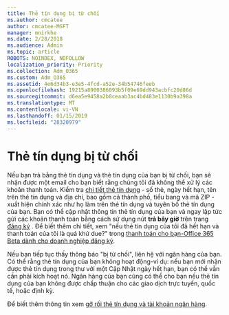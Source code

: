 ```yaml
---
title: Thẻ tín dụng bị từ chối
ms.author: cmcatee
author: cmcatee-MSFT
manager: mnirkhe
ms.date: 2/28/2018
ms.audience: Admin
ms.topic: article
ROBOTS: NOINDEX, NOFOLLOW
localization_priority: Priority
ms.collection: Adm_O365
ms.custom: Adm_O365
ms.assetid: 4e6d34b3-e3e5-4fcd-a52e-34b54746feeb
ms.openlocfilehash: 19215a8900386093b5f09e69dd943acbfc20d86d
ms.sourcegitcommit: d6ea5e9458a2b8ceaab3ac4bd483e1130b9a398a
ms.translationtype: MT
ms.contentlocale: vi-VN
ms.lasthandoff: 01/15/2019
ms.locfileid: "28320979"
---
```

# <a name="declined-credit-card"></a>Thẻ tín dụng bị từ chối

Nếu bạn trả bằng thẻ tín dụng và thẻ tín dụng của bạn bị từ chối, bạn sẽ nhận được một email cho bạn biết rằng chúng tôi đã không thể xử lý các khoản thanh toán. Kiểm tra [chi tiết thẻ tín dụng](https://go.microsoft.com/fwlink/p/?linkid=842054) - số thẻ, ngày hết hạn, tên trên thẻ tín dụng và địa chỉ, bao gồm cả thành phố, tiểu bang và mã ZIP - xuất hiện chính xác như họ làm trên thẻ tín dụng và tuyên bố thẻ tín dụng của bạn. Bạn có thể cập nhật thông tin thẻ tín dụng của bạn và ngay lập tức gửi các khoản thanh toán bằng cách sử dụng nút **trả bây giờ** trên trang [đăng ký](https://go.microsoft.com/fwlink/p/?linkid=842054) . Để biết thêm chi tiết, xem "nếu thẻ tín dụng của tôi đã hết hạn và thanh toán của tôi là quá khứ due?" trong [thanh toán cho bạn-Office 365 Beta dành cho doanh nghiệp đăng ký](https://support.office.com/article/734f4aab-df2d-4e9b-8cb1-691910bde216).
  
Nếu bạn tiếp tục thấy thông báo "bị từ chối", liên hệ với ngân hàng của bạn. Có thể rằng thẻ tín dụng của bạn không hoạt động-ví dụ: nếu bạn mới nhận được thẻ tín dụng trong thư với một Cập Nhật ngày hết hạn, bạn có thể vẫn cần phải kích hoạt nó. Ngân hàng của bạn cũng có thể cho bạn nếu thẻ tín dụng của bạn không được chấp thuận cho các giao dịch trực tuyến, quốc tế, hoặc định kỳ.
  
Để biết thêm thông tin xem [gỡ rối thẻ tín dụng và tài khoản ngân hàng](https://support.office.com/article/30ba9c83-50d8-4020-90ed-830a5b8c8724).
  

